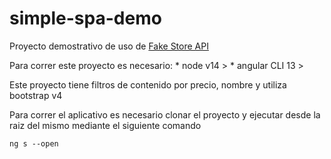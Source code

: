# simple-spa-demo
Proyecto demostrativo de uso de [Fake Store API](https://fakestoreapi.com/docs)

Para correr este proyecto es necesario:
    * node v14 >
    * angular CLI 13 >

Este proyecto tiene filtros de contenido por precio, nombre y utiliza bootstrap v4

Para correr el aplicativo es necesario clonar el proyecto y ejecutar desde la raiz del mismo mediante el siguiente comando 
```
ng s --open
```
